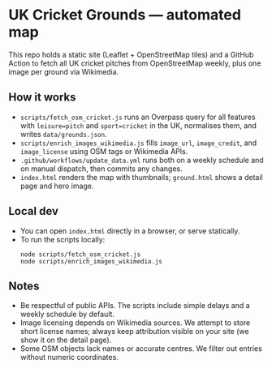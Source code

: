 # UK Cricket Grounds — automated map

This repo holds a static site (Leaflet + OpenStreetMap tiles) and a GitHub Action to fetch all UK cricket pitches from OpenStreetMap weekly, plus one image per ground via Wikimedia.

## How it works

- `scripts/fetch_osm_cricket.js` runs an Overpass query for all features with `leisure=pitch` and `sport=cricket` in the UK, normalises them, and writes `data/grounds.json`.
- `scripts/enrich_images_wikimedia.js` fills `image_url`, `image_credit`, and `image_license` using OSM tags or Wikimedia APIs.
- `.github/workflows/update_data.yml` runs both on a weekly schedule and on manual dispatch, then commits any changes.
- `index.html` renders the map with thumbnails; `ground.html` shows a detail page and hero image.

## Local dev

- You can open `index.html` directly in a browser, or serve statically.
- To run the scripts locally:
  ```
  node scripts/fetch_osm_cricket.js
  node scripts/enrich_images_wikimedia.js
  ```

## Notes

- Be respectful of public APIs. The scripts include simple delays and a weekly schedule by default.
- Image licensing depends on Wikimedia sources. We attempt to store short license names; always keep attribution visible on your site (we show it on the detail page).
- Some OSM objects lack names or accurate centres. We filter out entries without numeric coordinates.

